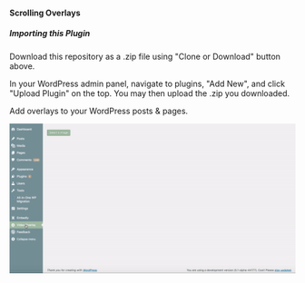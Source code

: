 #### Scrolling Overlays


##### Importing this Plugin
Download this repository as a .zip file using "Clone or Download" button above.

In your WordPress admin panel, navigate to plugins, "Add New", and click "Upload Plugin" on the top. You may then upload the .zip you downloaded.

Add overlays to your WordPress posts & pages.

![Kiku](kop-overlay.gif)